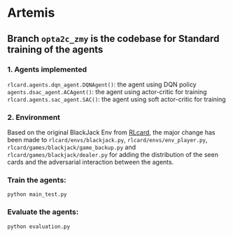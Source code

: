 # Artemis

## Branch `opta2c_zmy` is the codebase for Standard training of the agents
### 1. Agents implemented
`rlcard.agents.dqn_agent.DQNAgent()`: the agent using DQN policy
`agents.dsac_agent.ACAgent()`: the agent using actor-critic for training
`rlcard.agents.sac_agent.SAC()`: the agent using soft actor-critic for training

### 2. Environment
Based on the original BlackJack Env from [RLcard](https://github.com/datamllab/rlcard), the major change has been made to `rlcard/envs/blackjack.py`, `rlcard/envs/env_player.py`, `rlcard/games/blackjack/game_backup.py` and `rlcard/games/blackjack/dealer.py` for adding the distribution of the seen cards and the adversarial interaction between the agents.


### Train the agents:
```
python main_test.py 
```

### Evaluate the agents:
```
python evaluation.py 
```
